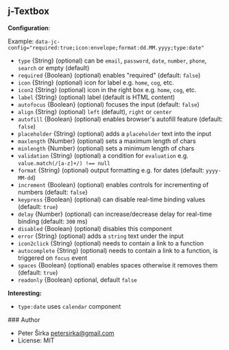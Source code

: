 ﻿## j-Textbox

__Configuration__:

Example: `data-jc-config="required:true;icon:envelope;format:dd.MM.yyyy;type:date"`

- `type` {String} (optional) can be `email`, `password`, `date`, `number`, `phone`, `search` or empty (default)
- `required` {Boolean} (optional) enables "required" (default: `false`)
- `icon` {String} (optional) icon for label e.g. `home`, `cog`, etc.
- `icon2` {String} (optional) icon in the right box e.g. `home`, `cog`, etc.
- `label` {String} (optional) label (default is HTML content)
- `autofocus` {Boolean} (optional) focuses the input (default: `false`)
- `align` {String} (optional) `left` (default), `right` or `center`
- `autofill` {Boolean} (optional) enables browser's autofill feature (default: `false`)
- `placeholder` {String} (optional) adds a `placeholder` text into the input
- `maxlength` {Number} (optional) sets a maximum length of chars
- `minlength` {Number} (optional) sets a minimum length of chars
- `validation` {String} (optional) a condition for `evaluation` e.g. `value.match(/[a-z]+/) !== null`
- `format` {String} (optional) output formatting e.g. for dates (default: `yyyy-MM-dd`)
- `increment` {Boolean} (optional) enables controls for incrementing of numbers (default: `false`)
- `keypress` {Boolean} (optional) can disable real-time binding values (default: `true`)
- `delay` {Number} (optional) can increase/decrease delay for real-time binding (default: `300` ms)
- `disabled` {Boolean} (optional) disables this component
- `error` {String} (optional) adds a `string` text under the input
- `icon2click` {String} (optional) needs to contain a link to a function
- `autocomplete` {String} (optional) needs to contain a link to a function, is triggered on `focus` event
- `spaces` {Boolean} (optional) enables spaces otherwise it removes them (default: `true`)
- `readonly` {Boolean} optional, default `false`

__Interesting:__

- `type:date` uses `calendar` component

### Author

- Peter Širka <petersirka@gmail.com>
- License: MIT

